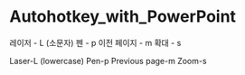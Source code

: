 # Autohotkey_with_PowerPoint

레이저 - L (소문자)
펜 - p
이전 페이지 - m
확대 - s
      
      
Laser-L (lowercase)
Pen-p
Previous page-m
Zoom-s
